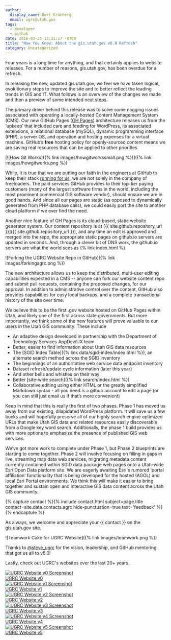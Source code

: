 ```yaml
---
author:
  display_name: Bert Granberg
  email: ugrc@utah.gov
tags:
  - developer
  - github
date: 2016-03-25 13:31:17 -0700
title: "Now You Know: About the gis.utah.gov v6.0 Refresh"
category: Uncategorized
---
```


Four years is a long time for anything, and that certainly applies to website releases. For a number of reasons, gis.utah.gov, has been overdue for a refresh.

In releasing the new, updated gis.utah.gov, we feel we have taken logical, evolutionary steps to improve the site and to better reflect the leading trends in GIS and IT. What follows is an overview of the changes we made and then a preview of some intended next steps.

The primary driver behind this release was to solve some nagging issues associated with operating a locally-hosted Content Management System (CMS). Our new GitHub Pages ([GH Pages](https://pages.github.com/)) architecture releases us from the ‘upkeep’ that included care and feeding for WordPress, its associated extensions, a relational database (mySQL), dynamic programming interface (PHP), a server OS, and operation and hosting expenses for a virtual machine. GitHub’s **free** hosting policy for openly-sourced content means we are saving real resources that can be applied to other priorities.

[![How Git Works]({% link images/howgitworkssmall.png %})]({% link images/howgitworks.png %})


While, it is true that we are putting our faith in the engineers at GitHub to keep their stack [running for us](https://www.githubstatus.com/), we are not solely in the company of freeloaders. The paid services GitHub provides to their top-tier paying customers (many of the largest software firms in the world, including the most prominent commercial GIS software vendor), should ensure we are in good hands. And since all our pages are static (as opposed to dynamically generated from PHP database calls), we could easily port the site to another cloud platform if we ever find the need.

Another nice feature of GH Pages is its cloud-based, static website generator system. Our content repository is at [{{ site.github.repository_url }}]({{ site.github.repository_url }}), and any time an edit is approved and merged into the repo, the appropriate static pages on github.io servers are updated in seconds. And, through a clever bit of DNS work, the github.io servers are what the world sees as {% link index.html %}.

![Forking the UGRC Website Repo in GitHub]({% link images/forkingagrc.png %})


The new architecture allows us to keep the distributed, multi-user editing capabilities expected in a CMS -- anyone can fork our website content repo and submit pull requests, containing the proposed changes, for our approval. In addition to administrative control over the content, GitHub also provides capabilities for easy local backups, and a complete transactional history of the site over time.

We believe this to be the first .gov website hosted on GitHub Pages within Utah, and likely one of the first across state governments. But more importantly, we think some of the new features will prove valuable to our users in the Utah GIS community. These include

- An adaptive design developed in partnership with the Department of Technology Services AppDev/UX team
- Better, easier to find information about Utah GIS data resources
- The [SGID Index Table]({% link data/sgid-index/index.html %}), an alternate search method across the SGID inventory
- The beginnings of an authoritative web service data endpoint inventory
- Dataset refresh/update cycle information (later this year)
- And other bells and whistles on their way
- Better [site-wide search]({% link search/index.html %})
- Collaborative editing using either HTML or the greatly simplified Markdown syntax - all you need is a github account to edit a page (or you can still just email us if that’s more convenient)

Keep in mind that this is really the first of two phases. Phase 1 has moved us away from our existing, dilapidated WordPress platform. It will save us a few bucks and will hopefully preserve all of our highly search engine optimized URLs that make Utah GIS data and related resources easily discoverable from a Google key word search. Additionally, the phase 1 build provides us with more options to emphasize the presence of published GIS web services.

We’ve got more work to complete under Phase 1, but Phase 2 blueprints are starting to come together. Phase 2 will involve focusing on filling in gaps in live, streaming map data web services, migrating metadata content currently contained within SGID data package web pages onto a Utah-wide Esri Open Data platform site. We are eagerly awaiting Esri's rumored ‘portal affiliation’ functionality that is being developed for the hosted (AGOL) and local Esri Portal environments. We think this will make it easier to bring together and sustain open and interactive GIS data content across the Utah GIS community.

{% capture contact %}{% include contact.html subject=page.title contact=site.data.contacts.agrc hide-punctuation=true text='feedback' %}{% endcapture %}

As always, we welcome and appreciate your {{ contact }} on the gis.utah.gov site.

![Teamwork Cake for UGRC Website]({% link images/teamwork.png %})


Thanks to [@steve_ugrc](https://twitter.com/steve_ugrc) for the vision, leadership, and GitHub mentoring that got us all to v6.0!

Lastly, check out UGRC's websites over the last 20+ years..

<div class="grid">
    <div class="grid__col grid__col--1-of-3 grid__col--m-1-of-2 text-center">
        <a href="{% link images/AGRCWebsitev0.png %}"><img alt="UGRC Website v0 Screenshot" src="{% link images/AGRCWebsitev0_thumb.png %}" loading="lazy" /></a><br />
        <a href="https://web.archive.org/web/19970716211113/http://www.agr.state.ut.us/">UGRC Website v0</a>
    </div>
    <div class="grid__col grid__col--1-of-3 grid__col--m-1-of-2 text-center">
        <a href="{% link images/AGRCWebsitev1.png %}"><img alt="UGRC Website v1 Screenshot" src="{% link images/AGRCWebsitev1_thumb.png %}" loading="lazy" /></a><br />
        <a href="https://web.archive.org/web/19981201214147/http://www.its.state.ut.us/agrc/">UGRC Website v1</a>
    </div>
    <div class="grid__col grid__col--1-of-3 grid__col--m-1-of-2 text-center">
        <a href="{% link images/AGRCWebsitev2.png %}"><img alt="UGRC Website v2 Screenshot" src="{% link images/AGRCWebsitev2_thumb.png %}" loading="lazy" /></a><br />
        <a href="https://web.archive.org/web/20030214191929/http://gis.utah.gov/">UGRC Website v2</a>
    </div>
    <div class="grid__col grid__col--1-of-3 grid__col--m-1-of-2 text-center">
        <a href="{% link images/AGRCWebsitev3.png %}"><img alt="UGRC Website v3 Screenshot" src="{% link images/AGRCWebsitev3_thumb.png %}" loading="lazy" ></a><br />
        <a href="https://web.archive.org/web/20030214191929/http://gis.utah.gov/">UGRC Website v3</a>
    </div>
    <div class="grid__col grid__col--1-of-3 grid__col--m-1-of-2 text-center">
        <a href="{% link images/AGRCWebsitev4.png %}"><img alt="UGRC Website v4 Screenshot" src="{% link images/AGRCWebsitev4_thumb.png %}" loading="lazy" /></a><br />
        <a href="https://web.archive.org/web/20090323175622/http://gis.utah.gov/">UGRC Website v4</a>
    </div>
    <div class="grid__col grid__col--1-of-3 grid__col--m-1-of-2 text-center">
        <a href="{% link images/AGRCWebsitev5.png %}"><img alt="UGRC Website v5 Screenshot" src="{% link images/AGRCWebsitev5_thumb.png %}" loading="lazy" /></a><br />
        <a href="https://web.archive.org/web/20140701075235/http://gis.utah.gov/">UGRC Website v5</a>
    </div>
</div>
